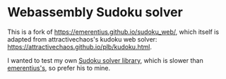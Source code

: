 # Webassembly Sudoku solver

This is a fork of https://emerentius.github.io/sudoku_web/, which itself is adapted from attractivechaos's kudoku web solver: https://attractivechaos.github.io/plb/kudoku.html.

I wanted to test my own [Sudoku solver library][lib], which is slower than [emerentius's][emerentius], so prefer his to mine.

[lib]: https://github.com/mlbright/sudoku-norvig-rs
[emerentius]: https://github.com/Emerentius/sudoku
